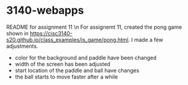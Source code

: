 # 3140-webapps

README for assignment 11
 \n For assignemt 11,  created the pong game shown in https://cisc3140-s20.github.io/class_examples/js_game/pong.html. I made a few adjustments. 
  - color for the background and paddle have been changed
  - width of the screen has been adjusted 
  - start location of the paddle and ball have changes 
  - the ball starts to move faster after a while 

